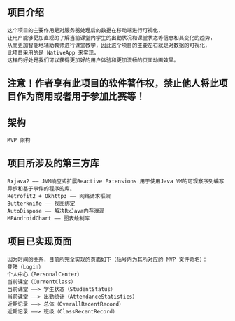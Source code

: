 ##  项目介绍
    这个项目的主要作用是对服务器处理后的数据在移动端进行可视化，
    让用户能够更加直观的了解当前课堂内学生的出勤状况和课堂状态等信息和其变化的趋势，
    从而更加智能地辅助教师进行课堂教学，因此这个项目的主要左右就是对数据的可视化，
    此项目采用的是 NativeApp 来实现，
    这样的好处是我们可以获得更加好的用户体验和更加流畅的页面动画效果。
## 注意！作者享有此项目的软件著作权，禁止他人将此项目作为商用或者用于参加比赛等！
## 架构
    MVP 架构
## 项目所涉及的第三方库
    Rxjava2 —— JVM响应式扩展Reactive Extensions 用于使用Java VM的可观察序列编写异步和基于事件的程序的库。
    Retrofit2 + Okhttp3 —— 网络请求框架
    Butterknife —— 视图绑定
    AutoDispose —— 解决RxJava内存泄漏
    MPAndroidChart —— 图表绘制库
## 项目已实现页面
    因为时间的关系，目前所完全实现的页面如下（括号内为其所对应的 MVP 文件命名）：
    登陆（Login）
    个人中心（PersonalCenter）
    当前课堂（CurrentClass）
    当前课堂 ——> 学生状态（StudentStatus）
    当前课堂 ——> 出勤统计（AttendanceStatistics）
    近期记录 ——> 总体（OverallRecentRecord）
    近期记录 ——> 班级（ClassRecentRecord）
